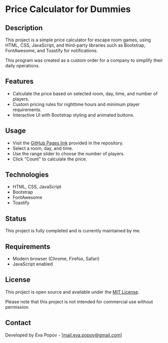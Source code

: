 # Price Calculator for Dummies

## Description
This project is a simple price calculator for escape room games, using HTML, CSS, JavaScript, and third-party libraries such as Bootstrap, FontAwesome, and Toastify for notifications.

This program was created as a custom order for a company to simplify their daily operations.

## Features
- Calculate the price based on selected room, day, time, and number of players.
- Custom pricing rules for nighttime hours and minimum player requirements.
- Interactive UI with Bootstrap styling and animated buttons.

## Usage
- Visit the [GitHub Pages link](https://example.github.io/your-page-link) provided in the repository.
- Select a room, day, and time.
- Use the range slider to choose the number of players.
- Click "Count" to calculate the price.

## Technologies
- HTML, CSS, JavaScript
- Bootstrap
- FontAwesome
- Toastify

## Status
This project is fully completed and is currently maintained by me.

## Requirements
- Modern browser (Chrome, Firefox, Safari)
- JavaScript enabled

## License
This project is open source and available under the [MIT License](LICENSE).

Please note that this project is not intended for commercial use without permission.

## Contact
Developed by Eva Popov - [mail.eva.popov@gmail.com]






